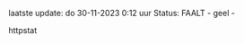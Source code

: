 laatste update: 
do 30-11-2023  0:12   uur 
Status: FAALT - geel - 
<div class="service Y">httpstat</div>